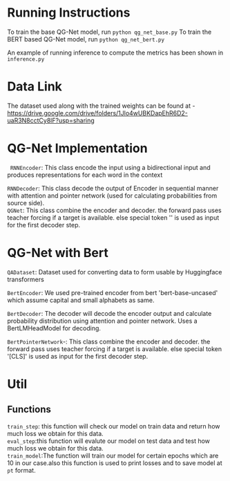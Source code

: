 # Running Instructions 

To train the base QG-Net model, run ```python qg_net_base.py```
To train the BERT based QG-Net model, run ```python qg_net_bert.py```

An example of running inference to compute the metrics has been shown in ```inference.py```

# Data Link 
The dataset used along with the trained weights can be found at - https://drive.google.com/drive/folders/1Jlo4wUBKDapEhR6D2-uaR3N8cctCy8lF?usp=sharing


# QG-Net Implementation

``` RNNEncoder```: This class encode the input using a bidirectional input and produces representations for each word in the context  

```RNNDecoder```: This class decode the output of Encoder in sequential manner with attention and pointer network (used for calculating probabilities from source side).   
```QGNet```: This class combine the encoder and decoder. the forward pass uses teacher forcing if a target is available. else special token '<sos>' is used as input for the first decoder step.  

# QG-Net with Bert 
```QADataset```: Dataset used for converting data to form usable by Huggingface transformers   

```BertEncoder```: We used pre-trained encoder from bert 'bert-base-uncased' which assume capital and small alphabets as same.  

```BertDecoder```: The decoder will decode the encoder output and calculate probability distribution using attention and pointer network. Uses a BertLMHeadModel for decoding.  

```BertPointerNetwork```-:  This class combine the encoder and decoder. the forward pass uses teacher forcing if a target is available. else special token '[CLS]' is used as input for the first decoder step.  

# Util 
## Functions
```train_step```: this function will check our model on train data and return how much loss we obtain for this data.    
```eval_step```:this function will evalute our model on test data and test how much loss we obtain for this data.   
```train_model```:The function will train our model for certain epochs which are 10 in our case.also this function is used to print losses and to save model at `pt` format.